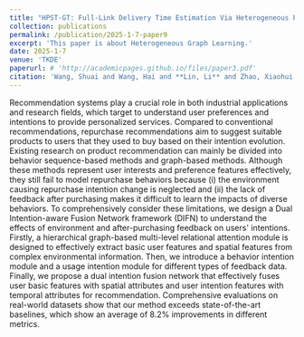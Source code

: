 ```yaml
---
title: "HPST-GT: Full-Link Delivery Time Estimation Via Heterogeneous Periodic Spatial-Temporal Graph Transformer."
collection: publications
permalink: /publication/2025-1-7-paper9
excerpt: 'This paper is about Heterogeneous Graph Learning.'
date: 2025-1-7
venue: 'TKDE'
paperurl: # 'http://academicpages.github.io/files/paper3.pdf'
citation: 'Wang, Shuai and Wang, Hai and **Lin, Li** and Zhao, Xiaohui and He, Tian and Shen, Dian and Xi, Wei; IEEE Transactions on Knowledge and Data Engineering;https://doi.org/10.1109/TKDE.2025.3533610'
---
```


Recommendation systems play a crucial role in both industrial applications and research fields, which target to understand user preferences and intentions to provide personalized services. Compared to conventional recommendations, repurchase recommendations aim to suggest suitable products to users that they used to buy based on their intention evolution. Existing research on product recommendation can mainly be divided into behavior sequence-based methods and graph-based methods. Although these methods represent user interests and preference features effectively, they still fail to model repurchase behaviors because (i) the environment causing repurchase intention change is neglected and (ii) the lack of feedback after purchasing makes it difficult to learn the impacts of diverse behaviors. To comprehensively consider these limitations, we design a Dual Intention-aware Fusion Network framework (DIFN) to understand the effects of environment and after-purchasing feedback on users' intentions. Firstly, a hierarchical graph-based multi-level relational attention module is designed to effectively extract basic user features and spatial features from complex environmental information. Then, we introduce a behavior intention module and a usage intention module for different types of feedback data. Finally, we propose a dual intention fusion network that effectively fuses user basic features with spatial attributes and user intention features with temporal attributes for recommendation. Comprehensive evaluations on real-world datasets show that our method exceeds state-of-the-art baselines, which show an average of 8.2\% improvements in different metrics.